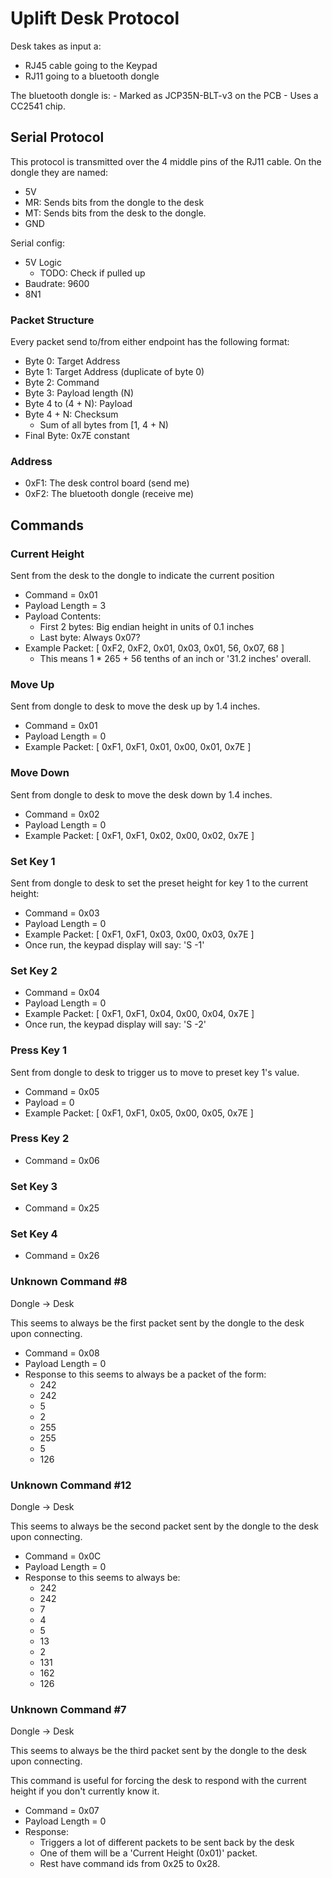 # Uplift Desk Protocol

Desk takes as input a:
- RJ45 cable going to the Keypad
- RJ11 going to a bluetooth dongle

The bluetooth dongle is:
    - Marked as JCP35N-BLT-v3 on the PCB
    - Uses a CC2541 chip.

## Serial Protocol

This protocol is transmitted over the 4 middle pins of the RJ11 cable. On the dongle they are named:
- 5V
- MR: Sends bits from the dongle to the desk
- MT: Sends bits from the desk to the dongle.
- GND

Serial config:
- 5V Logic
    - TODO: Check if pulled up 
- Baudrate: 9600
- 8N1

### Packet Structure

Every packet send to/from either endpoint has the following format:

- Byte 0: Target Address
- Byte 1: Target Address (duplicate of byte 0)
- Byte 2: Command
- Byte 3: Payload length (N)
- Byte 4 to (4 + N): Payload
- Byte 4 + N: Checksum
    - Sum of all bytes from [1, 4 + N)
- Final Byte: 0x7E constant

### Address

- 0xF1: The desk control board (send me)
- 0xF2: The bluetooth dongle (receive me)

## Commands

### Current Height

Sent from the desk to the dongle to indicate the current position

- Command = 0x01
- Payload Length = 3
- Payload Contents:
    - First 2 bytes: Big endian height in units of 0.1 inches
    - Last byte: Always 0x07?
- Example Packet: [ 0xF2, 0xF2, 0x01, 0x03, 0x01, 56, 0x07, 68 ]
    - This means 1 * 265 + 56 tenths of an inch or '31.2 inches' overall.

### Move Up

Sent from dongle to desk to move the desk up by 1.4 inches.

- Command = 0x01
- Payload Length = 0
- Example Packet: [ 0xF1, 0xF1, 0x01, 0x00, 0x01, 0x7E ]

### Move Down

Sent from dongle to desk to move the desk down by 1.4 inches.

- Command = 0x02
- Payload Length = 0
- Example Packet: [ 0xF1, 0xF1, 0x02, 0x00, 0x02, 0x7E ]

### Set Key 1

Sent from dongle to desk to set the preset height for key 1 to the current height:

- Command = 0x03
- Payload Length = 0
- Example Packet: [ 0xF1, 0xF1, 0x03, 0x00, 0x03, 0x7E ]
- Once run, the keypad display will say: 'S -1'

### Set Key 2

- Command = 0x04
- Payload Length = 0
- Example Packet: [ 0xF1, 0xF1, 0x04, 0x00, 0x04, 0x7E ]
- Once run, the keypad display will say: 'S -2'

### Press Key 1

Sent from dongle to desk to trigger us to move to preset key 1's value.

- Command = 0x05
- Payload = 0
- Example Packet: [ 0xF1, 0xF1, 0x05, 0x00, 0x05, 0x7E ]

### Press Key 2

- Command = 0x06

### Set Key 3

- Command = 0x25

### Set Key 4

- Command = 0x26


### Unknown Command #8

Dongle -> Desk

This seems to always be the first packet sent by the dongle to the desk upon connecting.

- Command = 0x08
- Payload Length = 0
- Response to this seems to always be a packet of the form:
    - 242
    - 242
    - 5
    - 2
    - 255
    - 255
    - 5
    - 126

### Unknown Command #12

Dongle -> Desk

This seems to always be the second packet sent by the dongle to the desk upon connecting.


- Command = 0x0C
- Payload Length = 0
- Response to this seems to always be:
    - 242
    - 242
    - 7
    - 4
    - 5
    - 13
    - 2
    - 131
    - 162
    - 126

### Unknown Command #7

Dongle -> Desk

This seems to always be the third packet sent by the dongle to the desk upon connecting.

This command is useful for forcing the desk to respond with the current height if you don't currently know it.

- Command = 0x07
- Payload Length = 0
- Response:
    - Triggers a lot of different packets to be sent back by the desk
    - One of them will be a 'Current Height (0x01)' packet.
    - Rest have command ids from 0x25 to 0x28.

